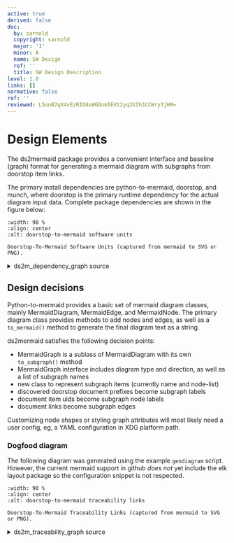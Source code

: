 ```yaml
---
active: true
derived: false
doc:
  by: sarnold
  copyright: sarnold
  major: '1'
  minor: A
  name: SW Design
  ref: ''
  title: SW Design Description
level: 1.0
links: []
normative: false
ref: ''
reviewed: L5onB7qX4vEzRI08vW6Dnm5EKt2yq2XIh3CCWry3jHM=
---
```


# Design Elements

The ds2mermaid package provides a convenient interface and baseline
(graph) format for generating a mermaid diagram with subgraphs from
doorstop item links.

The primary install dependencies are python-to-mermaid, doorstop, and
munch, where doorstop is the primary runtime dependency for the actual
diagram input data. Complete package dependencies are shown in the
figure below:

```{figure} assets/ds2m_dependency_graph.svg
:width: 90 %
:align: center
:alt: doorstop-to-mermaid software units

Doorstop-To-Mermaid Software Units (captured from mermaid to SVG or PNG).
```


<details>
  <summary>ds2m_dependency_graph source</summary>
  ds2mermaid dependency graph showing primary software units.

```
  graph TB
    subgraph id1[ds2mermaid Dependencies]
      subgraph id2[Python Packages]
        A(ds2mermaid)
        B(python-to-mermaid)
        C(munch)
        D{doorstop}
      end
    end
    A ==> B & C & D
    D -.-> A
```
</details>

## Design decisions

Python-to-mermaid provides a basic set of mermaid diagram classes, mainly
MermaidDiagram, MermaidEdge, and MermaidNode. The primary diagram class
provides methods to add nodes and edges, as well as a ``to_mermaid()``
method to generate the final diagram text as a string.

ds2mermaid satisfies the following decision points:

* MermaidGraph is a sublass of MermaidDiagram with its own ``to_subgraph()``
  method
* MermaidGraph interface includes diagram type and direction, as well as
  a list of subgraph names
* new class to represent subgraph items (currently name and node-list)
* discovered doorstop document prefixes become subgraph labels
* document item uids become subgraph node labels
* document links become subgraph edges

Customizing node shapes or styling graph attributes will most likely need
a user config, eg, a YAML configuration in XDG platform path.

### Dogfood diagram

The following diagram was generated using the example ``gendiagram``
script. However, the current mermaid support in github *does not* yet
include the elk layout package so the configuration snippet is not
respected.

```{figure} assets/ds2m_traceability_graph.svg
:width: 90 %
:align: center
:alt: doorstop-to-mermaid traceability links

Doorstop-To-Mermaid Traceability Links (captured from mermaid to SVG or PNG).
```


<details>
  <summary>ds2m_traceability_graph source</summary>
  ds2mermaid requirements traceability graph showing child links.

```mermaid
%%{
  init: {
    'theme': 'base',
    'flowchart': {
      'defaultRenderer': 'elk',
      'mergeEdges': false,
    }
  }
}%%

flowchart TD
  subgraph REQ
    REQ001["REQ001"]
    REQ002["REQ002"]
    REQ003["REQ003"]
    REQ004["REQ004"]
    REQ005["REQ005"]
    REQ006["REQ006"]
    REQ007["REQ007"]
  end
  subgraph TST
    TST001["TST001"]
    TST002["TST002"]
    TST003["TST003"]
    TST004["TST004"]
  end
  subgraph SDD
    SDD001["SDD001"]
    SDD002["SDD002"]
    SDD003["SDD003"]
  end
    TST002 ----> REQ002
    TST002 ----> REQ004
    TST003 ----> REQ003
    TST004 ----> REQ005
    TST004 ----> REQ006
    SDD002 ----> REQ002
    SDD002 ----> REQ003
    SDD002 ----> REQ004
    SDD003 ----> REQ007
```
</details>